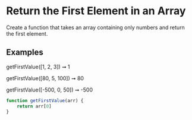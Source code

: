 # Return the First Element in an Array
Create a function that takes an array containing only numbers and return the first element.

## Examples
getFirstValue([1, 2, 3]) ➞ 1

getFirstValue([80, 5, 100]) ➞ 80

getFirstValue([-500, 0, 50]) ➞ -500

```js
function getFirstValue(arr) {
	return arr[0]
}
```
